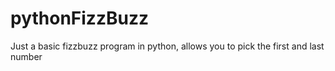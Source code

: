 # pythonFizzBuzz
Just a basic fizzbuzz program in python, allows you to pick the first and last number
